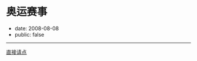 # 奥运赛事

- date: 2008-08-08
- public: false

--------------------------




[直接请点](http://www.google.cn/ig/ifr?pid=china&url=http://www.google.com/ig/modules/china/olympics.xml&nocache=0&up_selectedTab=&upt_selectedTab=hidden&up_country=&upt_country=hidden&up_sport=&upt_sport=hidden&lang=zh-CN&country=cn&.lang=zh-CN&.country=cn&synd=gasp2&mid=408&ifpctok=7417250852895313870&parent=http://www.google.cn&extern_js=/extern_js/f/CgJlbhICdXMrMAs4ACwrMBA4ACwrMBI4ACwrMBM4ACw/zYieI_ujwr4.js)
